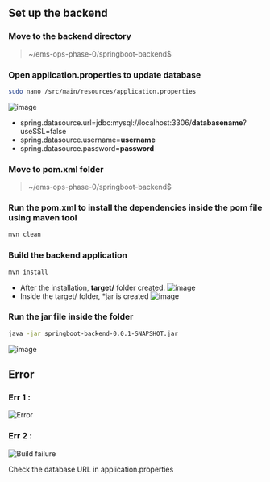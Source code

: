 ## Set up the backend
### Move to the backend directory
> ~/ems-ops-phase-0/springboot-backend$
### Open application.properties to update database
```bash
sudo nano /src/main/resources/application.properties
```
![image](https://github.com/user-attachments/assets/68fc7f6e-a5de-494f-84b3-b887b8fa8a81)
* spring.datasource.url=jdbc:mysql://localhost:3306/<b>databasename</b>?useSSL=false
* spring.datasource.username=<b>username</b>
* spring.datasource.password=<b>password</b>
### Move to pom.xml folder
> ~/ems-ops-phase-0/springboot-backend$ 
### Run the pom.xml to install the dependencies inside the pom file using maven tool
```bash
mvn clean
```
### Build the backend application
```bash
mvn install
```
* After the installation, <b>target/</b> folder created.
  ![image](https://github.com/user-attachments/assets/bf3886bb-ddd7-4791-b84d-362f9a1b6cc2)
* Inside the target/ folder, *jar is created
  ![image](https://github.com/user-attachments/assets/6ed9a612-38d5-4bc4-83c8-ded5e2d1b2e0)
### Run the jar file inside the folder
```bash
java -jar springboot-backend-0.0.1-SNAPSHOT.jar
```
![image](https://github.com/user-attachments/assets/ee66f57e-b0cb-4be4-bb3c-e41c87e52039)

## Error
### Err 1 :
![Error](https://github.com/user-attachments/assets/9cf4062b-dd5b-4460-8808-50435b66f9be)
### Err 2 :
![Build failure](https://github.com/user-attachments/assets/01b4fef8-fed1-49c2-8336-85017a5eccd0)

Check the database URL in application.properties
